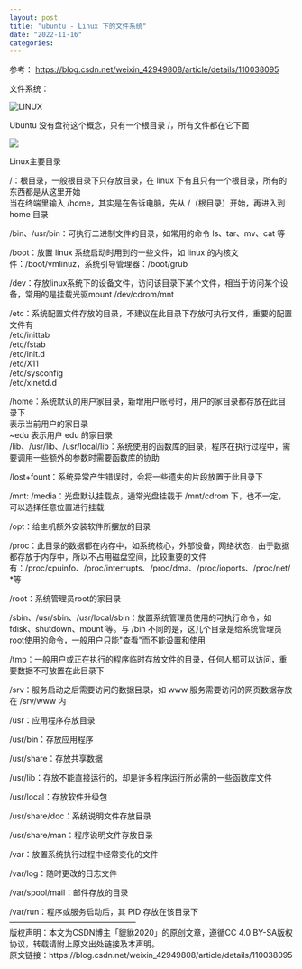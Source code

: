 ```yaml
---
layout: post
title: "ubuntu - Linux 下的文件系统"
date: "2022-11-16"
categories: 
---
```

<p>参考：&nbsp;<a href="https://blog.csdn.net/weixin_42949808/article/details/110038095">https://blog.csdn.net/weixin_42949808/article/details/110038095</a></p>
<p>文件系统：</p>
<p><img alt="LINUX" src="https://img-blog.csdnimg.cn/20201124084134920.png?x-oss-process=image/watermark,type_ZmFuZ3poZW5naGVpdGk,shadow_10,text_aHR0cHM6Ly9ibG9nLmNzZG4ubmV0L3dlaXhpbl80Mjk0OTgwOA==,size_16,color_FFFFFF,t_70#pic_center" /></p>
<p>Ubuntu 没有盘符这个概念，只有一个根目录 /，所有文件都在它下面</p>
<p><img src="https://img-blog.csdnimg.cn/20201124084203676.png?x-oss-process=image/watermark,type_ZmFuZ3poZW5naGVpdGk,shadow_10,text_aHR0cHM6Ly9ibG9nLmNzZG4ubmV0L3dlaXhpbl80Mjk0OTgwOA==,size_16,color_FFFFFF,t_70#pic_center" /></p>
<p>Linux主要目录</p>
<p>/：根目录，一般根目录下只存放目录，在 linux 下有且只有一个根目录，所有的东西都是从这里开始<br />
当在终端里输入 /home，其实是在告诉电脑，先从 /（根目录）开始，再进入到 home 目录</p>
<p>/bin、/usr/bin：可执行二进制文件的目录，如常用的命令 ls、tar、mv、cat 等</p>
<p>/boot：放置 linux 系统启动时用到的一些文件，如 linux 的内核文件：/boot/vmlinuz，系统引导管理器：/boot/grub</p>
<p>/dev：存放linux系统下的设备文件，访问该目录下某个文件，相当于访问某个设备，常用的是挂载光驱mount /dev/cdrom/mnt</p>
<p>/etc：系统配置文件存放的目录，不建议在此目录下存放可执行文件，重要的配置文件有<br />
/etc/inittab<br />
/etc/fstab<br />
/etc/init.d<br />
/etc/X11<br />
/etc/sysconfig<br />
/etc/xinetd.d</p>
<p>/home：系统默认的用户家目录，新增用户账号时，用户的家目录都存放在此目录下<br />
表示当前用户的家目录<br />
~edu 表示用户 edu 的家目录<br />
/lib、/usr/lib、/usr/local/lib：系统使用的函数库的目录，程序在执行过程中，需要调用一些额外的参数时需要函数库的协助</p>
<p>/lost+fount：系统异常产生错误时，会将一些遗失的片段放置于此目录下</p>
<p>/mnt: /media：光盘默认挂载点，通常光盘挂载于 /mnt/cdrom 下，也不一定，可以选择任意位置进行挂载</p>
<p>/opt：给主机额外安装软件所摆放的目录</p>
<p>/proc：此目录的数据都在内存中，如系统核心，外部设备，网络状态，由于数据都存放于内存中，所以不占用磁盘空间，比较重要的文件有：/proc/cpuinfo、/proc/interrupts、/proc/dma、/proc/ioports、/proc/net/*等</p>
<p>/root：系统管理员root的家目录</p>
<p>/sbin、/usr/sbin、/usr/local/sbin：放置系统管理员使用的可执行命令，如 fdisk、shutdown、mount 等。与 /bin 不同的是，这几个目录是给系统管理员 root使用的命令，一般用户只能&quot;查看&quot;而不能设置和使用</p>
<p>/tmp：一般用户或正在执行的程序临时存放文件的目录，任何人都可以访问，重要数据不可放置在此目录下</p>
<p>/srv：服务启动之后需要访问的数据目录，如 www 服务需要访问的网页数据存放在 /srv/www 内</p>
<p>/usr：应用程序存放目录</p>
<p>/usr/bin：存放应用程序</p>
<p>/usr/share：存放共享数据</p>
<p>/usr/lib：存放不能直接运行的，却是许多程序运行所必需的一些函数库文件</p>
<p>/usr/local：存放软件升级包</p>
<p>/usr/share/doc：系统说明文件存放目录</p>
<p>/usr/share/man：程序说明文件存放目录</p>
<p>/var：放置系统执行过程中经常变化的文件</p>
<p>/var/log：随时更改的日志文件</p>
<p>/var/spool/mail：邮件存放的目录</p>
<p>/var/run：程序或服务启动后，其 PID 存放在该目录下<br />
&mdash;&mdash;&mdash;&mdash;&mdash;&mdash;&mdash;&mdash;&mdash;&mdash;&mdash;&mdash;&mdash;&mdash;&mdash;&mdash;<br />
版权声明：本文为CSDN博主「貔貅2020」的原创文章，遵循CC 4.0 BY-SA版权协议，转载请附上原文出处链接及本声明。<br />
原文链接：https://blog.csdn.net/weixin_42949808/article/details/110038095</p>
<p>&nbsp;</p>
<p>&nbsp;</p>
